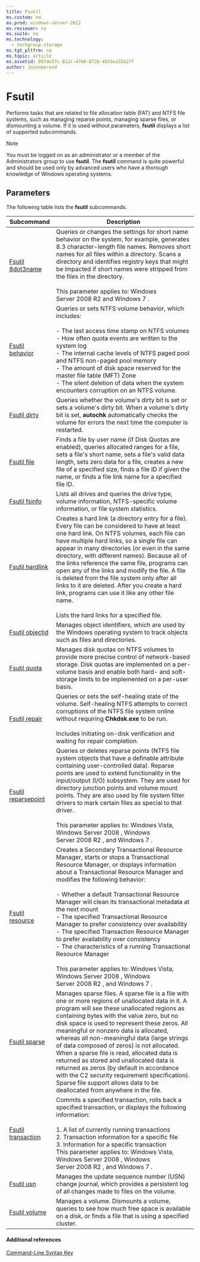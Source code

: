 ```yaml
---
title: Fsutil
ms.custom: na
ms.prod: windows-server-2012
ms.reviewer: na
ms.suite: na
ms.technology: 
  - techgroup-storage
ms.tgt_pltfrm: na
ms.topic: article
ms.assetid: 097de37c-812c-47b0-872b-4b55ea32b27f
author: JasonGerend
---
```

# Fsutil
Performs tasks that are related to file allocation table \(FAT\) and NTFS file systems, such as managing reparse points, managing sparse files, or dismounting a volume. If it is used without parameters, **fsutil** displays a list of supported subcommands.  
  
> [!NOTE]  
> You must be logged on as an administrator or a member of the Administrators group to use **fsutil**. The **fsutil** command is quite powerful and should be used only by advanced users who have a thorough knowledge of Windows operating systems.  
  
## Parameters  
The following table lists the **fsutil** subcommands.  
  
|Subcommand|Description|  
|--------------|---------------|  
|[Fsutil 8dot3name](Fsutil-8dot3name.md)|Queries or changes the settings for short name behavior on the system, for example, generates 8.3 character\-length file names. Removes short names for all files within a directory. Scans a directory and identifies registry keys that might be impacted if short names were stripped from the files in the directory.<br /><br />This parameter applies to:  Windows Server 2008 R2  and  Windows 7 .|  
|[Fsutil behavior](Fsutil-behavior.md)|Queries or sets NTFS volume behavior, which includes:<br /><br />-   The last access time stamp on NTFS volumes<br />-   How often quota events are written to the system log<br />-   The internal cache levels of NTFS paged pool and NTFS non\-paged pool memory<br />-   The amount of disk space reserved for the master file table \(MFT\) Zone<br />-   The silent deletion of data when the system encounters corruption on an NTFS volume.|  
|[Fsutil dirty](Fsutil-dirty.md)|Queries whether the volume's dirty bit is set or sets a volume's dirty bit. When a volume's dirty bit is set, **autochk** automatically checks the volume for errors the next time the computer is restarted.|  
|[Fsutil file](Fsutil-file.md)|Finds a file by user name \(if Disk Quotas are enabled\), queries allocated ranges for a file, sets a file's short name, sets a file's valid data length, sets zero data for a file, creates a new file of a specified size, finds a file ID if given the name, or finds a file link name for a specified file ID.|  
|[Fsutil fsinfo](Fsutil-fsinfo.md)|Lists all drives and queries the drive type, volume information, NTFS\-specific volume information, or file system statistics.|  
|[Fsutil hardlink](Fsutil-hardlink.md)|Creates a hard link \(a directory entry for a file\). Every file can be considered to have at least one hard link. On NTFS volumes, each file can have multiple hard links, so a single file can appear in many directories \(or even in the same directory, with different names\). Because all of the links reference the same file, programs can open any of the links and modify the file. A file is deleted from the file system only after all links to it are deleted. After you create a hard link, programs can use it like any other file name.<br /><br />Lists the hard links for a specified file.|  
|[Fsutil objectid](Fsutil-objectid.md)|Manages object identifiers, which are used by the Windows operating system to track objects such as files and directories.|  
|[Fsutil quota](Fsutil-quota.md)|Manages disk quotas on NTFS volumes to provide more precise control of network\-based storage. Disk quotas are implemented on a per\-volume basis and enable both hard\- and soft\-storage limits to be implemented on a per\-user basis.|  
|[Fsutil repair](Fsutil-repair.md)|Queries or sets the self\-healing state of the volume. Self\-healing NTFS attempts to correct corruptions of the NTFS file system online without requiring **Chkdsk.exe** to be run.<br /><br />Includes initiating on\-disk verification and waiting for repair completion.|  
|[Fsutil reparsepoint](Fsutil-reparsepoint.md)|Queries or deletes reparse points \(NTFS file system objects that have a definable attribute containing user\-controlled data\). Reparse points are used to extend functionality in the input\/output \(I\/O\) subsystem. They are used for directory junction points and volume mount points. They are also used by file system filter drivers to mark certain files as special to that driver.<br /><br />This parameter applies to: Windows Vista,  Windows Server 2008 ,  Windows Server 2008 R2 , and  Windows 7 .|  
|[Fsutil resource](Fsutil-resource.md)|Creates a Secondary Transactional Resource Manager, starts or stops a Transactional Resource Manager, or displays information about a Transactional Resource Manager and modifies the following behavior:<br /><br />-   Whether a default Transactional Resource Manager will clean its transactional metadata at the next mount<br />-   The specified Transactional Resource Manager to prefer consistency over availability<br />-   The specified Transaction Resource Manager to prefer availability over consistency<br />-   The characteristics of a running Transactional Resource Manager<br /><br />This parameter applies to: Windows Vista,  Windows Server 2008 ,  Windows Server 2008 R2 , and  Windows 7 .|  
|[Fsutil sparse](Fsutil-sparse.md)|Manages sparse files. A sparse file is a file with one or more regions of unallocated data in it. A program will see these unallocated regions as containing bytes with the value zero, but no disk space is used to represent these zeros. All meaningful or nonzero data is allocated, whereas all non\-meaningful data \(large strings of data composed of zeros\) is not allocated. When a sparse file is read, allocated data is returned as stored and unallocated data is returned as zeros \(by default in accordance with the C2 security requirement specification\). Sparse file support allows data to be deallocated from anywhere in the file.|  
|[Fsutil transaction](Fsutil-transaction.md)|Commits a specified transaction, rolls back a specified transaction, or displays the following information:<br /><br />1.  A list of currently running transactions<br />2.  Transaction information for a specific file<br />3.  Information for a specific transaction<br />    This parameter applies to: Windows Vista,  Windows Server 2008 ,  Windows Server 2008 R2 , and  Windows 7 .|  
|[Fsutil usn](Fsutil-usn.md)|Manages the update sequence number \(USN\) change journal, which provides a persistent log of all changes made to files on the volume.|  
|[Fsutil volume](Fsutil-volume.md)|Manages a volume. Dismounts a volume, queries to see how much free space is available on a disk, or finds a file that is using a specified cluster.|  
  
#### Additional references  
[Command-Line Syntax Key](Command-Line-Syntax-Key.md)  
  

